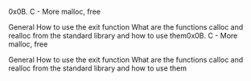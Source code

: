 0x0B. C - More malloc, free

General
How to use the exit function
What are the functions calloc and realloc from the standard library and how to use them0x0B. C - More malloc, free

General
How to use the exit function
What are the functions calloc and realloc from the standard library and how to use them
